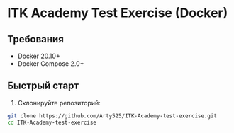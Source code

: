 # ITK Academy Test Exercise (Docker)

## Требования
- Docker 20.10+
- Docker Compose 2.0+

## Быстрый старт

1. Склонируйте репозиторий:
```bash
git clone https://github.com/Arty525/ITK-Academy-test-exercise.git
cd ITK-Academy-test-exercise